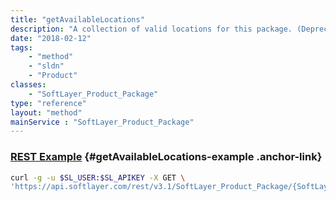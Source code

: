 ```yaml
---
title: "getAvailableLocations"
description: "A collection of valid locations for this package. (Deprecated - Use [SoftLayer_Product_Package::getRegions](/reference/services/SoftLayer_Product_Package/getRegions))"
date: "2018-02-12"
tags:
    - "method"
    - "sldn"
    - "Product"
classes:
    - "SoftLayer_Product_Package"
type: "reference"
layout: "method"
mainService : "SoftLayer_Product_Package"
---
```


### [REST Example](#getAvailableLocations-example) <a href="/article/rest/"><i class="fas fa-question"></i></a> {#getAvailableLocations-example .anchor-link} 
```bash
curl -g -u $SL_USER:$SL_APIKEY -X GET \
'https://api.softlayer.com/rest/v3.1/SoftLayer_Product_Package/{SoftLayer_Product_PackageID}/getAvailableLocations'
```
